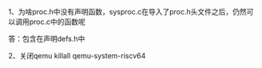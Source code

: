 1、为啥proc.h中没有声明函数，sysproc.c在导入了proc.h头文件之后，仍然可以调用proc.c中的函数呢

答：包含在声明defs.h中


2、关闭qemu
killall qemu-system-riscv64